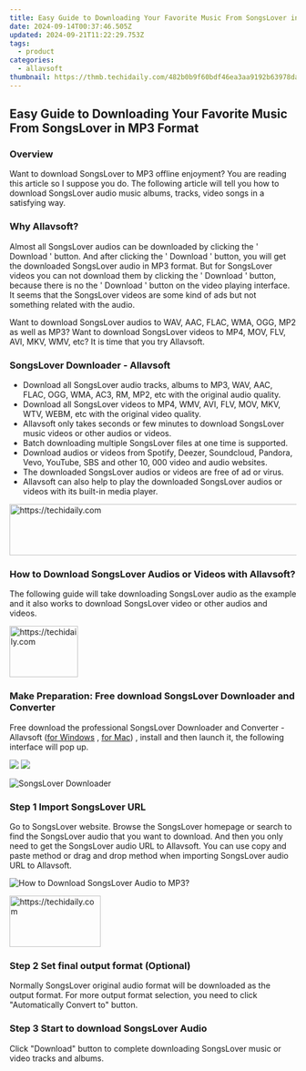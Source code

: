 ```yaml
---
title: Easy Guide to Downloading Your Favorite Music From SongsLover in MP3 Format
date: 2024-09-14T00:37:46.505Z
updated: 2024-09-21T11:22:29.753Z
tags:
  - product
categories:
  - allavsoft
thumbnail: https://thmb.techidaily.com/482b0b9f60bdf46ea3aa9192b63978daf29cfbcce588ef757833463a9f6ee469.png
---
```


## Easy Guide to Downloading Your Favorite Music From SongsLover in MP3 Format

### Overview

Want to download SongsLover to MP3 offline enjoyment? You are reading this article so I suppose you do. The following article will tell you how to download SongsLover audio music albums, tracks, video songs in a satisfying way.

### Why Allavsoft?

Almost all SongsLover audios can be downloaded by clicking the ' Download ' button. And after clicking the ' Download ' button, you will get the downloaded SongsLover audio in MP3 format. But for SongsLover videos you can not download them by clicking the ' Download ' button, because there is no the ' Download ' button on the video playing interface. It seems that the SongsLover videos are some kind of ads but not something related with the audio.

Want to download SongsLover audios to WAV, AAC, FLAC, WMA, OGG, MP2 as well as MP3? Want to download SongsLover videos to MP4, MOV, FLV, AVI, MKV, WMV, etc? It is time that you try Allavsoft.

### SongsLover Downloader - Allavsoft

* Download all SongsLover audio tracks, albums to MP3, WAV, AAC, FLAC, OGG, WMA, AC3, RM, MP2, etc with the original audio quality.
* Download all SongsLover videos to MP4, WMV, AVI, FLV, MOV, MKV, WTV, WEBM, etc with the original video quality.
* Allavsoft only takes seconds or few minutes to download SongsLover music videos or other audios or videos.
* Batch downloading multiple SongsLover files at one time is supported.
* Download audios or videos from Spotify, Deezer, Soundcloud, Pandora, Vevo, YouTube, SBS and other 10, 000 video and audio websites.
* The downloaded SongsLover audios or videos are free of ad or virus.
* Allavsoft can also help to play the downloaded SongsLover audios or videos with its built-in media player.

<!-- affiliate ads begin -->
<a href="https://appsumo.8odi.net/c/5597632/2100534/7443" target="_top" id="2100534">
  <img src="//a.impactradius-go.com/display-ad/7443-2100534" border="0" alt="https://techidaily.com" width="728" height="90"/>
</a>
<img height="0" width="0" src="https://appsumo.8odi.net/i/5597632/2100534/7443" style="position:absolute;visibility:hidden;" border="0" />
<!-- affiliate ads end -->

### How to Download SongsLover Audios or Videos with Allavsoft?

The following guide will take downloading SongsLover audio as the example and it also works to download SongsLover video or other audios and videos.

<!-- affiliate ads begin -->
<a href="https://bluetties.sjv.io/c/5597632/2141688/17094" target="_top" id="2141688">
  <img src="//a.impactradius-go.com/display-ad/17094-2141688" border="0" alt="https://techidaily.com" width="120" height="90"/>
</a>
<img height="0" width="0" src="https://bluetties.sjv.io/i/5597632/2141688/17094" style="position:absolute;visibility:hidden;" border="0" />
<!-- affiliate ads end -->

### Make Preparation: Free download SongsLover Downloader and Converter

Free download the professional SongsLover Downloader and Converter - Allavsoft ([for Windows](https://tools.techidaily.com/allavsoft/products/) , [for Mac](https://tools.techidaily.com/allavsoft/products/)) , install and then launch it, the following interface will pop up.

[![](https://www.allavsoft.com/how-to/../images/how-to/free-download-win.jpg)](https://tools.techidaily.com/allavsoft/products/) [![](https://www.allavsoft.com/how-to/../images/how-to/free-download-mac.jpg)](https://tools.techidaily.com/allavsoft/products/)

![SongsLover Downloader](https://www.allavsoft.com/how-to/../images/allavsoft/screen-shot-600.jpg)

### Step 1 Import SongsLover URL

Go to SongsLover website. Browse the SongsLover homepage or search to find the SongsLover audio that you want to download. And then you only need to get the SongsLover audio URL to Allavsoft. You can use copy and paste method or drag and drop method when importing SongsLover audio URL to Allavsoft.

![How to Download SongsLover Audio to MP3?](https://www.allavsoft.com/how-to/../images/how-to/download-rtmp-video/download-rtmp-video.jpg)

<!-- affiliate ads begin -->
<a href="https://25home.pxf.io/c/5597632/2148638/16836" target="_top" id="2148638">
  <img src="//a.impactradius-go.com/display-ad/16836-2148638" border="0" alt="https://techidaily.com" width="160" height="90"/>
</a>
<img height="0" width="0" src="https://25home.pxf.io/i/5597632/2148638/16836" style="position:absolute;visibility:hidden;" border="0" />
<!-- affiliate ads end -->

### Step 2 Set final output format (Optional)

Normally SongsLover original audio format will be downloaded as the output format. For more output format selection, you need to click "Automatically Convert to" button.

### Step 3 Start to download SongsLover Audio

Click "Download" button to complete downloading SongsLover music or video tracks and albums.

<ins class="adsbygoogle"
     style="display:block"
     data-ad-format="autorelaxed"
     data-ad-client="ca-pub-7571918770474297"
     data-ad-slot="1223367746"></ins>

<ins class="adsbygoogle"
     style="display:block"
     data-ad-client="ca-pub-7571918770474297"
     data-ad-slot="8358498916"
     data-ad-format="auto"
     data-full-width-responsive="true"></ins>



